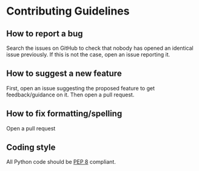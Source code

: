 # Contributing Guidelines

## How to report a bug
Search the issues on GitHub to check that nobody has opened an identical issue previously.
If this is not the case, open an issue reporting it.
## How to suggest a new feature
First, open an issue suggesting the proposed feature to get feedback/guidance on it. Then open
a pull request.
## How to fix formatting/spelling
Open a pull request
## Coding style
All Python code should be [PEP 8](https://www.python.org/dev/peps/pep-0008/) compliant.
